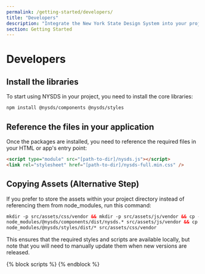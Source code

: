 ```yaml
---
permalink: /getting-started/developers/
title: "Developers"
description: "Integrate the New York State Design System into your project with web components, design tokens, and styles. Learn how to install, customize, and use it in Angular, .NET, React, and more."
section: Getting Started
---
```


# Developers

## Install the libraries

To start using NYSDS in your project, you need to install the core libraries:

```html
npm install @nysds/components @nysds/styles
```

## Reference the files in your application
Once the packages are installed, you need to reference the required files in your HTML or app's entry point:

```html
<script type="module" src="[path-to-dir]/nysds.js"></script>
<link rel="stylesheet" href="[path-to-dir]/nysds-full.min.css" />
```

## Copying Assets (Alternative Step)
If you prefer to store the assets within your project directory instead of referencing them from node_modules, run this command:

```html
mkdir -p src/assets/css/vendor && mkdir -p src/assets/js/vendor && cp -r 
node_modules/@nysds/components/dist/nysds.* src/assets/js/vendor && cp -r 
node_modules/@nysds/styles/dist/* src/assets/css/vendor
```
This ensures that the required styles and scripts are available locally, but note that you will need to manually update them when new versions are released.

{% block scripts %}
{% endblock %}